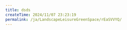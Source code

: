 ```yaml
---
title: dsds
createTime: 2024/11/07 23:23:19
permalink: /ja/LandscapeLeisureGreenSpace/rEaSVVYQ/
---
```

